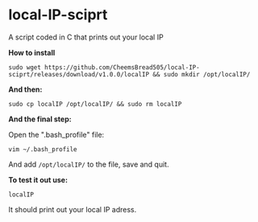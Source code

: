# local-IP-sciprt
A script coded in C that prints out your local IP

**How to install**

    sudo wget https://github.com/CheemsBread505/local-IP-sciprt/releases/download/v1.0.0/localIP && sudo mkdir /opt/localIP/

**And then:**

    sudo cp localIP /opt/localIP/ && sudo rm localIP
   
  **And the final step:**
  
 Open the ".bash_profile" file:

    vim ~/.bash_profile

  And add `/opt/localIP/` to the file, save and quit.

**To test it out use:**

    localIP

It should print out your local IP adress. 
